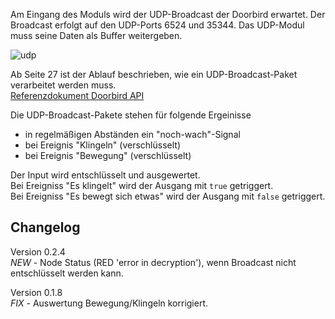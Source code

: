 Am Eingang des Moduls wird der UDP-Broadcast der Doorbird erwartet. Der Broadcast erfolgt auf den UDP-Ports 6524 und 35344. Das UDP-Modul muss seine Daten als Buffer weitergeben.

![udp](https://www.dropbox.com/s/likb1tqsvs89kad/udp.jpg?dl=1)

Ab Seite 27 ist der Ablauf beschrieben, wie ein UDP-Broadcast-Paket verarbeitet werden muss.  
[Referenzdokument Doorbird API](https://www.doorbird.com/downloads/api_lan.pdf)

Die UDP-Broadcast-Pakete stehen für folgende Ergeinisse
- in regelmäßigen Abständen ein "noch-wach"-Signal
- bei Ereignis "Klingeln" (verschlüsselt)
- bei Ereignis "Bewegung" (verschlüsselt)

Der Input wird entschlüsselt und ausgewertet.  
Bei Ereigniss "Es klingelt" wird der Ausgang mit `true` getriggert.  
Bei Ereigniss "Es bewegt sich etwas" wird der Ausgang mit `false` getriggert.  


## Changelog
Version 0.2.4  
*NEW* - Node Status (RED 'error in decryption'), wenn Broadcast nicht entschlüsselt werden kann.

Version 0.1.8  
*FIX* - Auswertung Bewegung/Klingeln korrigiert.

